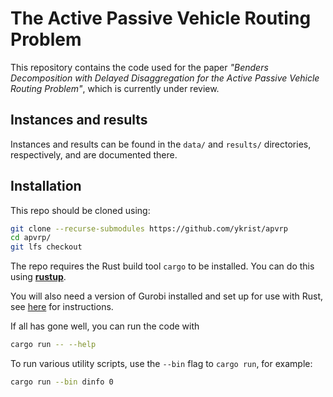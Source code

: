 # The Active Passive Vehicle Routing Problem

This repository contains the code used for the paper _"Benders Decomposition with Delayed Disaggregation for the Active
Passive Vehicle Routing Problem"_, which is currently under review.


## Instances and results

Instances and results can be found in the `data/` and `results/` directories, respectively, and are documented there.

## Installation

This repo should be cloned using:

```bash
git clone --recurse-submodules https://github.com/ykrist/apvrp
cd apvrp/
git lfs checkout
```

The repo requires the Rust build tool `cargo` to be installed.  You can do this using [__rustup__](https://rustup.rs/).

You will also need a version of Gurobi installed and set up for use with Rust, see [here](https://github.com/ykrist/rust-grb) for instructions.

If all has gone well, you can run the code with

```bash
cargo run -- --help
```

To run various utility scripts, use the `--bin` flag to `cargo run`, for example:

```bash
cargo run --bin dinfo 0
```
